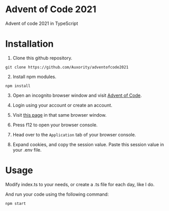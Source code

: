 # Advent of Code 2021
Advent of code 2021 in TypeScript

# Installation
1. Clone this github repository.
```
git clone https://github.com/Auxority/adventofcode2021
```

2. Install npm modules.
```
npm install
```

3. Open an incognito browser window and visit [Advent of Code](https://adventofcode.com).

4. Login using your account or create an account.

5. Visit [this page](https://adventofcode.com/2021/day/1/input) in that same browser window.

6. Press f12 to open your browser console.

7. Head over to the `Application` tab of your browser console.

8. Expand cookies, and copy the session value. Paste this session value in your .env file.

# Usage
Modify index.ts to your needs, or create a .ts file for each day, like I do.

And run your code using the following command:
```
npm start
```
